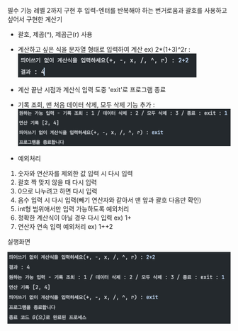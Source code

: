 필수 기능 레벨 2까지 구현 후 입력-엔터를 반복해야 하는 번거로움과 괄호를 사용하고 싶어서 구현한 계산기

- 괄호, 제곱(^), 제곱근(r) 사용
- 계산하고 싶은 식을 문자열 형태로 입력하여 계산 ex) 2*(1+3)^2r
:![img_1.png](img_1.png)
- 계산 끝난 시점과 계산식 입력 도중 'exit'로 프로그램 종료
- 기록 조회, 맨 처음 데이터 삭제, 모두 삭제 기능 추가
:![img_2.png](img_2.png)

- 예외처리
1. 숫자와 연산자를 제외한 값 입력 시 다시 입력
2. 괄호 짝 맞지 않을 때 다시 입력
3. 0으로 나누려고 하면 다시 입력
4. 음수 입력 시 다시 입력(빼기 연산자와 같아서 맨 앞과 괄호 다음만 확인)
5. int형 범위애서만 입력 가능하도록 예외처리 
6. 정확한 계산식이 아닐 경우 다시 입력 ex) 1+
7. 연산자 연속 입력 예외처리 ex) 1++2

실행화면

![img.png](img.png)